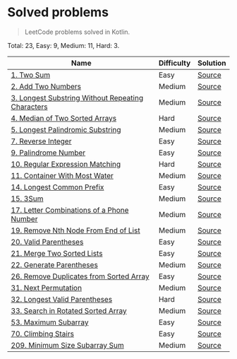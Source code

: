 # Solved problems
> LeetCode problems solved in Kotlin.

Total: 23, Easy: 9, Medium: 11, Hard: 3.

Name | Difficulty | Solution
--- | --- | ---
[1. Two Sum](https://leetcode.com/problems/two-sum/) | Easy | [Source](src/main/kotlin/solutions/twoSum)
[2. Add Two Numbers](https://leetcode.com/problems/add-two-numbers/) | Medium | [Source](src/main/kotlin/solutions/addTwoNumbers)
[3. Longest Substring Without Repeating Characters](https://leetcode.com/problems/longest-substring-without-repeating-characters/) | Medium | [Source](src/main/kotlin/solutions/lengthOfLongestSubstring)
[4. Median of Two Sorted Arrays](https://leetcode.com/problems/median-of-two-sorted-arrays/) | Hard | [Source](src/main/kotlin/solutions/findMedianSortedArrays)
[5. Longest Palindromic Substring](https://leetcode.com/problems/longest-palindromic-substring/) | Medium | [Source](src/main/kotlin/solutions/longestPalindrome)
[7. Reverse Integer](https://leetcode.com/problems/reverse-integer/) | Easy | [Source](src/main/kotlin/solutions/reverseInt)
[9. Palindrome Number](https://leetcode.com/problems/palindrome-number/) | Easy | [Source](src/main/kotlin/solutions/palindromeNumber)
[10. Regular Expression Matching](https://leetcode.com/problems/regular-expression-matching/) | Hard | [Source](src/main/kotlin/solutions/regularExpressionMatching)
[11. Container With Most Water](https://leetcode.com/problems/container-with-most-water/) | Medium | [Source](src/main/kotlin/solutions/containerWithMostWater)
[14. Longest Common Prefix](https://leetcode.com/problems/longest-common-prefix/) | Easy | [Source](src/main/kotlin/solutions/longestCommonPrefix)
[15. 3Sum](https://leetcode.com/problems/3sum/) | Medium | [Source](src/main/kotlin/solutions/threeSum)
[17. Letter Combinations of a Phone Number](https://leetcode.com/problems/letter-combinations-of-a-phone-number/) | Medium | [Source](src/main/kotlin/solutions/letterCombinationsOfPhoneNumber)
[19. Remove Nth Node From End of List](https://leetcode.com/problems/remove-nth-node-from-end-of-list/) | Medium | [Source](src/main/kotlin/solutions/removeNthNodeFromEndOfList)
[20. Valid Parentheses](https://leetcode.com/problems/valid-parentheses/) | Easy | [Source](src/main/kotlin/solutions/validParentheses)
[21. Merge Two Sorted Lists](https://leetcode.com/problems/merge-two-sorted-lists/) | Easy | [Source](src/main/kotlin/solutions/mergeTwoSortedLists)
[22. Generate Parentheses](https://leetcode.com/problems/generate-parentheses/) | Medium | [Source](src/main/kotlin/solutions/generateParentheses)
[26. Remove Duplicates from Sorted Array](https://leetcode.com/problems/remove-duplicates-from-sorted-array/) | Easy | [Source](src/main/kotlin/solutions/removeDuplicatesFromSortedArray)
[31. Next Permutation](https://leetcode.com/problems/next-permutation/) | Medium | [Source](src/main/kotlin/solutions/nextPermutation)
[32. Longest Valid Parentheses](https://leetcode.com/problems/longest-valid-parentheses/) | Hard | [Source](src/main/kotlin/solutions/longestValidParentheses)
[33. Search in Rotated Sorted Array](https://leetcode.com/problems/search-in-rotated-sorted-array/) | Medium | [Source](src/main/kotlin/solutions/searchInRotatedSortedArray)
[53. Maximum Subarray](https://leetcode.com/problems/maximum-subarray/) | Easy | [Source](src/main/kotlin/solutions/maxSubArray)
[70. Climbing Stairs](https://leetcode.com/problems/climbing-stairs/) | Easy | [Source](src/main/kotlin/solutions/climbingStairs)
[209. Minimum Size Subarray Sum](https://leetcode.com/problems/minimum-size-subarray-sum/) | Medium | [Source](src/main/kotlin/solutions/minimumSizeSubarraySum)
